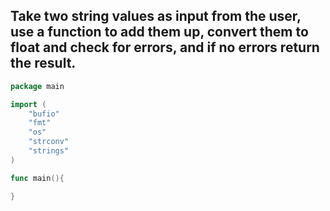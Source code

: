 ## Take two string values as input from the user, use a function to add them up, convert them to float and check for errors, and if no errors return the result.

```go
package main

import (
	"bufio"
	"fmt"
	"os"
	"strconv"
	"strings"
)

func main(){

}
```